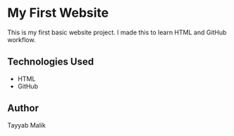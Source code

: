 # My First Website

This is my first basic website project. I made this to learn HTML and GitHub workflow.

## Technologies Used
- HTML
- GitHub

## Author
Tayyab Malik
